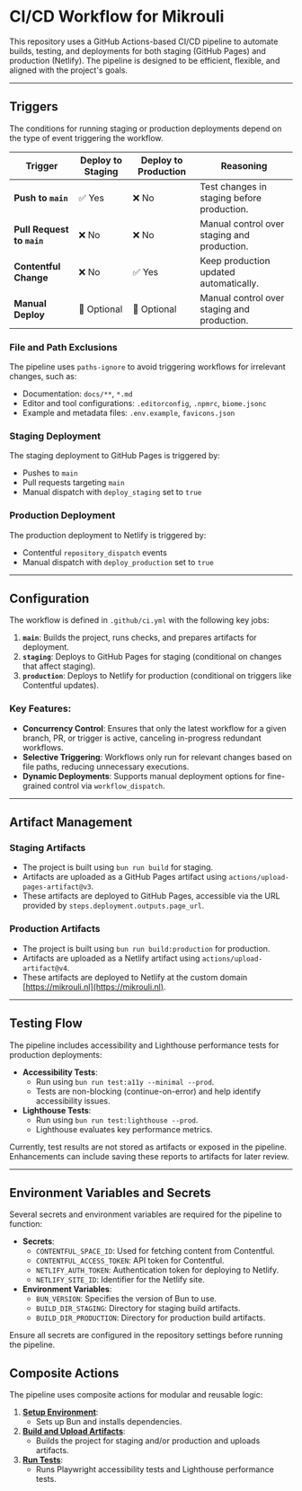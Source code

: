 # CI/CD Workflow for Mikrouli

This repository uses a GitHub Actions-based CI/CD pipeline to automate builds,
testing, and deployments for both staging (GitHub Pages) and production
(Netlify). The pipeline is designed to be efficient, flexible, and aligned with
the project's goals.

---

## Triggers

The conditions for running staging or production deployments depend on the type
of event triggering the workflow.

| **Trigger**                | **Deploy to Staging** | **Deploy to Production** | **Reasoning**                               |
| -------------------------- | --------------------- | ------------------------ | ------------------------------------------- |
| **Push to `main`**         | ✅ Yes                | ❌ No                    | Test changes in staging before production.  |
| **Pull Request to `main`** | ❌ No                 | ❌ No                    | Manual control over staging and production. |
| **Contentful Change**      | ❌ No                 | ✅ Yes                   | Keep production updated automatically.      |
| **Manual Deploy**          | 🔶 Optional           | 🔶 Optional              | Manual control over staging and production. |

### File and Path Exclusions

The pipeline uses `paths-ignore` to avoid triggering workflows for irrelevant
changes, such as:

- Documentation: `docs/**`, `*.md`
- Editor and tool configurations: `.editorconfig`, `.npmrc`, `biome.jsonc`
- Example and metadata files: `.env.example`, `favicons.json`

### Staging Deployment

The staging deployment to GitHub Pages is triggered by:

- Pushes to `main`
- Pull requests targeting `main`
- Manual dispatch with `deploy_staging` set to `true`

### Production Deployment

The production deployment to Netlify is triggered by:

- Contentful `repository_dispatch` events
- Manual dispatch with `deploy_production` set to `true`

---

## Configuration

The workflow is defined in `.github/ci.yml` with the following key jobs:

1. **`main`**: Builds the project, runs checks, and prepares artifacts for
   deployment.
2. **`staging`**: Deploys to GitHub Pages for staging (conditional on changes
   that affect staging).
3. **`production`**: Deploys to Netlify for production (conditional on triggers
   like Contentful updates).

### Key Features:

- **Concurrency Control**: Ensures that only the latest workflow for a given
  branch, PR, or trigger is active, canceling in-progress redundant workflows.
- **Selective Triggering**: Workflows only run for relevant changes based on
  file paths, reducing unnecessary executions.
- **Dynamic Deployments**: Supports manual deployment options for fine-grained
  control via `workflow_dispatch`.

---

## Artifact Management

### Staging Artifacts

- The project is built using `bun run build` for staging.
- Artifacts are uploaded as a GitHub Pages artifact using
  `actions/upload-pages-artifact@v3`.
- These artifacts are deployed to GitHub Pages, accessible via the URL provided
  by `steps.deployment.outputs.page_url`.

### Production Artifacts

- The project is built using `bun run build:production` for production.
- Artifacts are uploaded as a Netlify artifact using
  `actions/upload-artifact@v4`.
- These artifacts are deployed to Netlify at the custom domain
  [https://mikrouli.nl](https://mikrouli.nl).

---

## Testing Flow

The pipeline includes accessibility and Lighthouse performance tests for
production deployments:

- **Accessibility Tests**:
    - Run using `bun run test:a11y --minimal --prod`.
    - Tests are non-blocking (continue-on-error) and help identify accessibility
      issues.
- **Lighthouse Tests**:
    - Run using `bun run test:lighthouse --prod`.
    - Lighthouse evaluates key performance metrics.

Currently, test results are not stored as artifacts or exposed in the pipeline.
Enhancements can include saving these reports to artifacts for later review.

---

## Environment Variables and Secrets

Several secrets and environment variables are required for the pipeline to
function:

- **Secrets**:
    - `CONTENTFUL_SPACE_ID`: Used for fetching content from Contentful.
    - `CONTENTFUL_ACCESS_TOKEN`: API token for Contentful.
    - `NETLIFY_AUTH_TOKEN`: Authentication token for deploying to Netlify.
    - `NETLIFY_SITE_ID`: Identifier for the Netlify site.
- **Environment Variables**:
    - `BUN_VERSION`: Specifies the version of Bun to use.
    - `BUILD_DIR_STAGING`: Directory for staging build artifacts.
    - `BUILD_DIR_PRODUCTION`: Directory for production build artifacts.

Ensure all secrets are configured in the repository settings before running the
pipeline.

## Composite Actions

The pipeline uses composite actions for modular and reusable logic:

1. **[Setup Environment](.github/actions/setup/action.yml)**:
    - Sets up Bun and installs dependencies.
2. **[Build and Upload Artifacts](.github/actions/build/action.yml)**:
    - Builds the project for staging and/or production and uploads artifacts.
3. **[Run Tests](.github/actions/test/action.yml)**:
    - Runs Playwright accessibility tests and Lighthouse performance tests.
